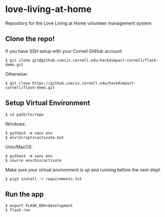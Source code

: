 # love-living-at-home
Repository for the Love Living at Home volunteer management system.

## Clone the repo!

If you have SSH setup with your Cornell GitHub account:
```
$ git clone git@github.coecis.cornell.edu:hack4impact-cornell/flask-demo.git 
```
Otherwise:
```
$ git clone https://github.coecis.cornell.edu/hack4impact-cornell/flask-demo.git
```

## Setup Virtual Environment 
```
$ cd path/to/repo
```
Windows:
```
$ python3 -m venv env
$ env\Scripts\activate.bat
```

Unix/MacOS:
```
$ python3 -m venv env
$ source env/bin/activate
```

Make sure your virtual environment is up and running before the next step!
```
$ pip3 install -r requirements.txt
```

## Run the app
```
$ export FLASK_ENV=development
$ flask run
```

